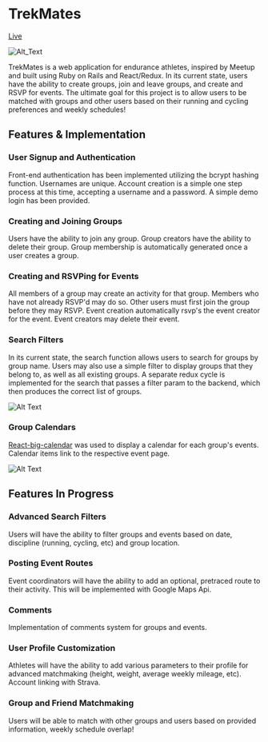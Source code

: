 # TrekMates

[Live][trekmates]

[trekmates]: http://trekmates.club

![Alt_Text](http://res.cloudinary.com/zach/image/upload/v1484956203/Screen_Shot_2017-01-20_at_3.49.24_PM_jlj9zq.png)

TrekMates is a web application for endurance athletes, inspired by Meetup and built using Ruby on Rails and React/Redux.  In its current state, users have the ability to create groups, join and leave groups, and create and RSVP for events.  The ultimate goal for this project is to allow users to be matched with groups and other users based on their running and cycling preferences and weekly schedules!

## Features & Implementation

### User Signup and Authentication
Front-end authentication has been implemented utilizing the bcrypt hashing function.  Usernames are unique.  Account creation is a simple one step process at this time, accepting a username and a password. A simple demo login has been provided.

### Creating and Joining Groups
Users have the ability to join any group.  Group creators have the ability to delete their group.  Group membership is automatically generated once a user creates a group.

### Creating and RSVPing for Events
All members of a group may create an activity for that group.  Members who have not already RSVP'd may do so.  Other users must first join the group before they may RSVP.  Event creation automatically rsvp's the event creator for the event.  Event creators may delete their event.

### Search Filters
In its current state, the search function allows users to search for groups by group name.  Users may also use a simple filter to display groups that they belong to, as well as all existing groups. A separate redux cycle is implemented for the search that passes a filter param to the backend, which then produces the correct list of groups.

[rbc]: https://github.com/intljusticemission/react-big-calendar

![Alt Text](http://res.cloudinary.com/zach/image/upload/v1484955876/Screen_Shot_2017-01-20_at_3.44.00_PM_fc2hg6.png)

### Group Calendars
[React-big-calendar][rbc] was used to display a calendar for each group's events.  Calendar items link to the respective event page.

![Alt Text](http://res.cloudinary.com/zach/image/upload/v1506452522/readme2.png)

## Features In Progress

### Advanced Search Filters
Users will have the ability to filter groups and events based on date, discipline (running, cycling, etc) and group location.

### Posting Event Routes
Event coordinators will have the ability to add an optional, pretraced route to their activity.  This will be implemented with Google Maps Api.

### Comments
Implementation of comments system for groups and events.

### User Profile Customization
Athletes will have the ability to add various parameters to their profile for advanced matchmaking (height, weight, average weekly mileage, etc).  Account linking with Strava.

### Group and Friend Matchmaking
Users will be able to match with other groups and users based on provided information, weekly schedule overlap!
